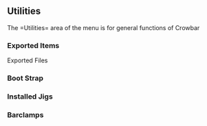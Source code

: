 ## Utilities

The =Utilities= area of the menu is for general functions of Crowbar

### Exported Items

Exported Files

### Boot Strap

### Installed Jigs

### Barclamps


